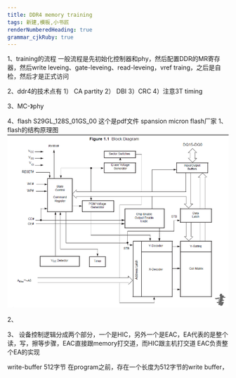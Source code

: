 ```yaml
---
title: DDR4 memory training
tags: 新建,模板,小书匠
renderNumberedHeading: true
grammar_cjkRuby: true
---
```


1、training的流程
一般流程是先初始化控制器和phy，然后配置DDR的MR寄存器，然后write leveing、gate-leveing、read-leveing，vref traing，之后是自检，然后才是正式访问

2、ddr4的技术点有
1） CA partity
2） DBI
3）CRC
4）注意3T timing

3、MC-》phy

4、flash
S29GL_128S_01GS_00 这个是pdf文件  spansion  micron flash厂家
1、flash的结构原理图
![enter description here](https://raw.githubusercontent.com/caowangqy/jiaxsj-tu/master/小书匠/1571985491673.png)

2、

3、
设备控制逻辑分成两个部分，一个是HIC，另外一个是EAC，EA代表的是整个读，写，擦等步骤，EAC直接跟memory打交道，而HIC跟主机打交道
EAC负责整个EA的实现

write-buffer 512字节
在program之前，存在一个长度为512字节的write buffer，



